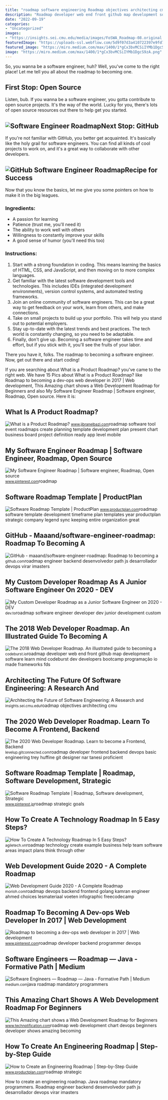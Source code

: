 ```yaml
---
title: "roadmap software engineering Roadmap objectives architecting cmu"
description: "Roadmap developer web end front github map development software learn mind codeburst dev developers bootcamp programação io made frameworks fds"
date: "2022-09-19"
categories:
- "Uncategorized"
images:
- "https://insights.sei.cmu.edu/media/images/FoSWA_Roadmap-08.original.png"
featuredImage: "https://uploads-ssl.webflow.com/5d9f07d3a410722397e9fd77/5f233514485d617b4cac9b6e_homepage-slider-1-1.png"
featured_image: "https://miro.medium.com/max/1400/1*gCx3bvMCSiIYMb1DgcS9zA.png"
image: "https://miro.medium.com/max/1400/1*gCx3bvMCSiIYMb1DgcS9zA.png"
---
```


So, you wanna be a software engineer, huh? Well, you've come to the right place! Let me tell you all about the roadmap to becoming one.

First Stop: Open Source
-----------------------

Listen, bub. If you wanna be a software engineer, you gotta contribute to open source projects. It's the way of the world. Lucky for you, there's lots of open source resources out there to help get you started.

![Software Engineer Roadmap](https://i.pinimg.com/736x/4c/7f/31/4c7f315f7b5b5d2d329e7fa45e50c2af.jpg)Next Stop: GitHub
-----------------

If you're not familiar with GitHub, you better get acquainted. It's basically like the holy grail for software engineers. You can find all kinds of cool projects to work on, and it's a great way to collaborate with other developers.

![GitHub Software Engineer Roadmap](https://i.imgur.com/Ihg4YAb.png)Recipe for Success
------------------

Now that you know the basics, let me give you some pointers on how to make it in the big leagues.

### Ingredients:

- A passion for learning
- Patience (trust me, you'll need it)
- The ability to work well with others
- Willingness to constantly improve your skills
- A good sense of humor (you'll need this too)

### Instructions:

1. Start with a strong foundation in coding. This means learning the basics of HTML, CSS, and JavaScript, and then moving on to more complex languages.
2. Get familiar with the latest software development tools and technologies. This includes IDEs (integrated development environments), version control systems, and automated testing frameworks.
3. Join an online community of software engineers. This can be a great way to get feedback on your work, learn from others, and make connections.
4. Take on small projects to build up your portfolio. This will help you stand out to potential employers.
5. Stay up-to-date with the latest trends and best practices. The tech world is constantly changing, so you need to be adaptable.
6. Finally, don't give up. Becoming a software engineer takes time and effort, but if you stick with it, you'll see the fruits of your labor.

There you have it, folks. The roadmap to becoming a software engineer. Now, get out there and start coding!

If you are searching about What is a Product Roadmap? you've came to the right web. We have 15 Pics about What is a Product Roadmap? like Roadmap to becoming a dev-ops web developer in 2017 | Web development, This Amazing chart shows a Web Development Roadmap for Beginners and also My Software Engineer Roadmap | Software engineer, Roadmap, Open source. Here it is:

What Is A Product Roadmap?
--------------------------

 ![What is a Product Roadmap?](https://uploads-ssl.webflow.com/5d9f07d3a410722397e9fd77/5f233514485d617b4cac9b6e_homepage-slider-1-1.png) <small>www.jibranelbazi.com</small>roadmap software tool event roadmaps create planning template development plan present chart business board project definition ready app level mobile

My Software Engineer Roadmap | Software Engineer, Roadmap, Open Source
----------------------------------------------------------------------

 ![My Software Engineer Roadmap | Software engineer, Roadmap, Open source](https://i.pinimg.com/736x/4c/7f/31/4c7f315f7b5b5d2d329e7fa45e50c2af.jpg) <small>www.pinterest.com</small>roadmap

Software Roadmap Template | ProductPlan
---------------------------------------

 ![Software Roadmap Template | ProductPlan](https://www.productplan.com/uploads/templates/Software-Roadmap-Template.png) <small>www.productplan.com</small>roadmap software template development timeframe plan templates year productplan strategic company legend sync keeping entire organization great

GitHub - Maaand/software-engineer-roadmap: Roadmap To Becoming A
----------------------------------------------------------------

 ![GitHub - maaand/software-engineer-roadmap: Roadmap to becoming a](https://i.imgur.com/Ihg4YAb.png) <small>github.com</small>roadmap engineer backend desenvolvedor path js desarrollador devops virar imasters

My Custom Developer Roadmap As A Junior Software Engineer On 2020 - DEV
-----------------------------------------------------------------------

 ![My Custom Developer Roadmap as a Junior Software Engineer on 2020 - DEV](https://res.cloudinary.com/practicaldev/image/fetch/s--YXK7HWLr--/c_limit%2Cf_auto%2Cfl_progressive%2Cq_auto%2Cw_880/https://dev-to-uploads.s3.amazonaws.com/i/ff6eunse3sajowf9t5lm.png) <small>dev.to</small>roadmap software engineer developer dev junior development custom

The 2018 Web Developer Roadmap. An Illustrated Guide To Becoming A
------------------------------------------------------------------

 ![The 2018 Web Developer Roadmap. An illustrated guide to becoming a](https://miro.medium.com/max/2000/1*V7TMAzvhW7_cn9FbkKqOcQ.png) <small>codeburst.io</small>roadmap developer web end front github map development software learn mind codeburst dev developers bootcamp programação io made frameworks fds

Architecting The Future Of Software Engineering: A Research And
---------------------------------------------------------------

 ![Architecting the Future of Software Engineering: A Research and](https://insights.sei.cmu.edu/media/images/FoSWA_Roadmap-08.original.png) <small>insights.sei.cmu.edu</small>roadmap objectives architecting cmu

The 2020 Web Developer Roadmap. Learn To Become A Frontend, Backend
-------------------------------------------------------------------

 ![The 2020 Web Developer Roadmap. Learn to become a Frontend, Backend](https://miro.medium.com/max/2414/1*5fAC5CQzotxKjt2YFIg-Rw.png) <small>levelup.gitconnected.com</small>roadmap developer frontend backend devops basic engineering trey huffine git designer nar tanesi proficient

Software Roadmap Template | Roadmap, Software Development, Strategic
--------------------------------------------------------------------

 ![Software Roadmap Template | Roadmap, Software development, Strategic](https://i.pinimg.com/originals/f8/4c/55/f84c5566f8451e92bcf022ed92e58bbc.png) <small>www.pinterest.jp</small>roadmap strategic goals

How To Create A Technology Roadmap In 5 Easy Steps?
---------------------------------------------------

 ![How To Create A Technology Roadmap In 5 Easy Steps?](https://agiletech.vn/wp-content/uploads/2021/04/technology-roadmap-example-02.jpg) <small>agiletech.vn</small>roadmap technology create example business help team software areas impact plans think through other

Web Development Guide 2020 - A Complete Roadmap
-----------------------------------------------

 ![Web Development Guide 2020 - A Complete Roadmap](https://miro.medium.com/max/1400/1*gCx3bvMCSiIYMb1DgcS9zA.png) <small>morioh.com</small>roadmap devops backend frontend golang kamran engineer ahmed choices lesmateriaal voeten infographic freecodecamp

Roadmap To Becoming A Dev-ops Web Developer In 2017 | Web Development
---------------------------------------------------------------------

 ![Roadmap to becoming a dev-ops web developer in 2017 | Web development](https://i.pinimg.com/originals/0b/b5/3a/0bb53aa531fd3b94fab6286af134c044.png) <small>www.pinterest.com</small>roadmap developer backend programmer devops

Software Engineers — Roadmap — Java - Formative Path | Medium
-------------------------------------------------------------

 ![Software Engineers — Roadmap — Java - Formative Path | Medium](https://miro.medium.com/max/3432/1*MnRuypbbL52u53tdoGCGqg.png) <small>medium.com</small>java roadmap mandatory programmers

This Amazing Chart Shows A Web Development Roadmap For Beginners
----------------------------------------------------------------

 ![This Amazing chart shows a Web Development Roadmap for Beginners](https://camo.githubusercontent.com/a69353cebac96bd2e82b45771d6edd32715ca0c3/68747470733a2f2f692e696d6775722e636f6d2f6d3956385a69562e706e67) <small>www.technotification.com</small>roadmap web development chart devops beginners developer shows amazing becoming

How To Create An Engineering Roadmap | Step-by-Step Guide
---------------------------------------------------------

 ![How to Create an Engineering Roadmap | Step-by-Step Guide](https://cdn.productplan.com/wp-content/uploads/2019/11/Engineering-Roadmap-1024x536.png) <small>www.productplan.com</small>roadmap strategic

How to create an engineering roadmap. Java roadmap mandatory programmers. Roadmap engineer backend desenvolvedor path js desarrollador devops virar imasters
